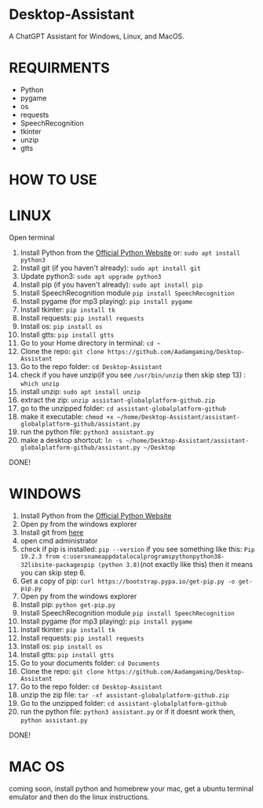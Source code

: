 # Desktop-Assistant
A ChatGPT Assistant for Windows, Linux, and MacOS.

# REQUIRMENTS
- Python
- pygame
- os
- requests
- SpeechRecognition
- tkinter
- unzip
- gtts

# HOW TO USE

# LINUX

Open terminal

1. Install Python from the [Official Python Website](https://www.python.org/downloads/source/) or: `sudo apt install python3`
2. Install git (if you haven't already): `sudo apt install git`
3. Update python3: `sudo apt upgrade python3`
4. Install pip (if you haven't already): `sudo apt install pip`
5. Install SpeechRecognition module `pip install SpeechRecognition`
6. Install pygame (for mp3 playing): `pip install pygame`
7. Install tkinter: `pip install tk`
8. Install requests: `pip install requests`
9. Install os: `pip install os`
10. Install gtts: `pip install gtts`
11. Go to your Home directory in terminal: `cd ~`
12. Clone the repo: `git clone https://github.com/Aadamgaming/Desktop-Assistant`
13. Go to the repo folder: `cd Desktop-Assistant`
14. check if you have unzip(if you see `/usr/bin/unzip` then skip step 13) : `which unzip`
15. install unzip: `sudo apt install unzip`
16. extract the zip: `unzip assistant-globalplatform-github.zip`
17. go to the unzipped folder: `cd assistant-globalplatform-github`
18. make it executable: `chmod +x ~/home/Desktop-Assistant/assistant-globalplatform-github/assistant.py`
19. run the python file: `python3 assistant.py`
20. make a desktop shortcut: `ln -s ~/home/Desktop-Assistant/assistant-globalplatform-github/assistant.py ~/Desktop`

DONE!

# WINDOWS
1. Install Python from the [Official Python Website](https://www.python.org/downloads/windows/)
2. Open py from the windows explorer
3. Install git from [here](https://git-scm.com/download/win)
4. open cmd administrator
5. check if pip is installed: `pip --version` if you see something like this: `Pip 19.2.3 from c:usersnameappdatalocalprogramspythonpython38-32libsite-packagespip (python 3.8)`(not exactly like this) then it means you can skip step 6.
6. Get a copy of pip: `curl https://bootstrap.pypa.io/get-pip.py -o get-pip.py`
7. Open py from the windows explorer
8. Install pip: `python get-pip.py`
9. Install SpeechRecognition module `pip install SpeechRecognition`
10. Install pygame (for mp3 playing): `pip install pygame`
11. Install tkinter: `pip install tk`
12. Install requests: `pip install requests`
13. Install os: `pip install os`
14. Install gtts: `pip install gtts`
15. Go to your documents folder: `cd Documents`
16. Clone the repo: `git clone https://github.com/Aadamgaming/Desktop-Assistant`
17. Go to the repo folder: `cd Desktop-Assistant`
18. unzip the zip file: `tar -xf assistant-globalplatform-github.zip`
19. Go to the unzipped folder: `cd assistant-globalplatform-github`
20. run the python file: `python3 assistant.py` or if it doesnt work then, `python assistant.py`
   
DONE!

# MAC OS

coming soon, 
install python and homebrew your mac, get a ubuntu terminal emulator and then do the linux instructions.

